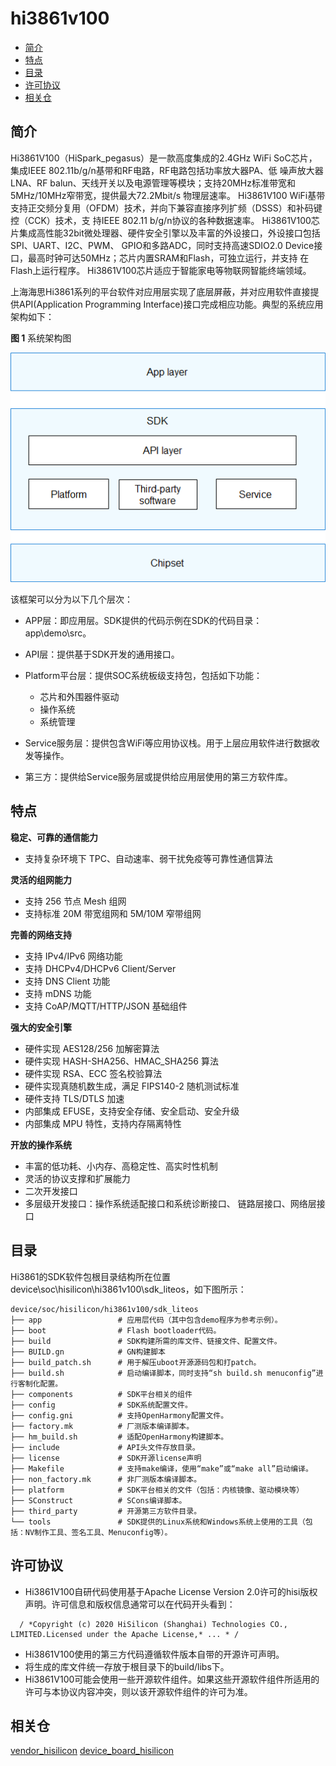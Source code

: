 # hi3861v100<a name="ZH-CN_TOPIC_0000001130176841"></a>

-   [简介](#section11660541593)
-   [特点](#section12212842173518)
-   [目录](#section1464106163817)
-   [许可协议](#section1478215290)
-   [相关仓](#section1371113476307)

## 简介<a name="section11660541593"></a>

Hi3861V100（HiSpark\_pegasus）是一款高度集成的2.4GHz WiFi SoC芯片，集成IEEE 802.11b/g/n基带和RF电路，RF电路包括功率放大器PA、低 噪声放大器LNA、RF balun、天线开关以及电源管理等模块；支持20MHz标准带宽和5MHz/10MHz窄带宽，提供最大72.2Mbit/s 物理层速率。 Hi3861V100 WiFi基带支持正交频分复用（OFDM）技术，并向下兼容直接序列扩频（DSSS）和补码键控（CCK）技术，支 持IEEE 802.11 b/g/n协议的各种数据速率。 Hi3861V100芯片集成高性能32bit微处理器、硬件安全引擎以及丰富的外设接口，外设接口包括SPI、UART、I2C、PWM、 GPIO和多路ADC，同时支持高速SDIO2.0 Device接口，最高时钟可达50MHz；芯片内置SRAM和Flash，可独立运行，并支持 在Flash上运行程序。 Hi3861V100芯片适应于智能家电等物联网智能终端领域。

上海海思Hi3861系列的平台软件对应用层实现了底层屏蔽，并对应用软件直接提供API\(Application Programming Interface\)接口完成相应功能。典型的系统应用架构如下：

**图 1**  系统架构图<a name="fig4460722185514"></a>  


![](figures/zh-cn_image_0000001086800826.png)

该框架可以分为以下几个层次：

-   APP层：即应用层。SDK提供的代码示例在SDK的代码目录：app\\demo\\src。
-   API层：提供基于SDK开发的通用接口。
-   Platform平台层：提供SOC系统板级支持包，包括如下功能：
    -   芯片和外围器件驱动
    -   操作系统
    -   系统管理

-   Service服务层：提供包含WiFi等应用协议栈。用于上层应用软件进行数据收发等操作。
-   第三方：提供给Service服务层或提供给应用层使用的第三方软件库。

## 特点<a name="section12212842173518"></a>

**稳定、可靠的通信能力**

-   支持复杂环境下 TPC、自动速率、弱干扰免疫等可靠性通信算法

**灵活的组网能力**

-   支持 256 节点 Mesh 组网
-   支持标准 20M 带宽组网和 5M/10M 窄带组网

**完善的网络支持**

-   支持 IPv4/IPv6 网络功能
-   支持 DHCPv4/DHCPv6 Client/Server
-   支持 DNS Client 功能
-   支持 mDNS 功能
-   支持 CoAP/MQTT/HTTP/JSON 基础组件

**强大的安全引擎**

-   硬件实现 AES128/256 加解密算法
-   硬件实现 HASH-SHA256、HMAC\_SHA256 算法
-   硬件实现 RSA、ECC 签名校验算法
-   硬件实现真随机数生成，满足 FIPS140-2 随机测试标准
-   硬件支持 TLS/DTLS 加速
-   内部集成 EFUSE，支持安全存储、安全启动、安全升级
-   内部集成 MPU 特性，支持内存隔离特性

**开放的操作系统**

-   丰富的低功耗、小内存、高稳定性、高实时性机制
-   灵活的协议支撑和扩展能力
-   二次开发接口
-   多层级开发接口：操作系统适配接口和系统诊断接口、 链路层接口、网络层接口

## 目录<a name="section1464106163817"></a>

Hi3861的SDK软件包根目录结构所在位置device\\soc\\hisilicon\\hi3861v100\\sdk\_liteos，如下图所示：

```
device/soc/hisilicon/hi3861v100/sdk_liteos
├── app                 # 应用层代码（其中包含demo程序为参考示例）。
├── boot                # Flash bootloader代码。
├── build               # SDK构建所需的库文件、链接文件、配置文件。
├── BUILD.gn            # GN构建脚本
├── build_patch.sh      # 用于解压uboot开源源码包和打patch。
├── build.sh            # 启动编译脚本，同时支持“sh build.sh menuconfig”进行客制化配置。
├── components          # SDK平台相关的组件
├── config              # SDK系统配置文件。
├── config.gni          # 支持OpenHarmony配置文件。
├── factory.mk          # 厂测版本编译脚本。
├── hm_build.sh         # 适配OpenHarmony构建脚本。
├── include             # API头文件存放目录。
├── license             # SDK开源license声明
├── Makefile            # 支持make编译，使用“make”或“make all”启动编译。
├── non_factory.mk      # 非厂测版本编译脚本。
├── platform            # SDK平台相关的文件（包括：内核镜像、驱动模块等）
├── SConstruct          # SCons编译脚本。
├── third_party         # 开源第三方软件目录。
└── tools               # SDK提供的Linux系统和Windows系统上使用的工具（包括：NV制作工具、签名工具、Menuconfig等）。
```

## 许可协议<a name="section1478215290"></a>

-   Hi3861V100自研代码使用基于Apache License Version 2.0许可的hisi版权声明。许可信息和版权信息通常可以在代码开头看到：

```
  / *Copyright (c) 2020 HiSilicon (Shanghai) Technologies CO., LIMITED.Licensed under the Apache License,* ... * / 
```

-   Hi3861V100使用的第三方代码遵循软件版本自带的开源许可声明。
-   将生成的库文件统一存放于根目录下的build/libs下。
-   Hi3861V100可能会使用一些开源软件组件。如果这些开源软件组件所适用的许可与本协议内容冲突，则以该开源软件组件的许可为准。

## 相关仓<a name="section1371113476307"></a>

[vendor_hisilicon](https://gitee.com/openharmony/vendor_hisilicon) 
[device_board_hisilicon](https://gitee.com/openharmony/device_board_hisilicon)

